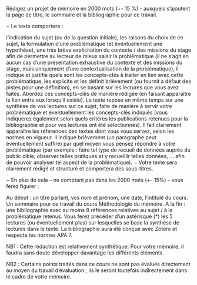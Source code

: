 Rédigez un projet de mémoire en 2000 mots (+- 15 %) - auxquels s’ajoutent la page de titre, le sommaire et la bibliographie pour ce travail. 

−         Le texte comportera :

l’indication du sujet (ou de la question initiale), les raisons du choix de ce sujet,
la formulation d’une problématique (et éventuellement une hypothèse),
une très brève explicitation du contexte / des missions du stage afin de permettre au lecteur de mieux saisir la problématique (il ne s’agit en aucun cas d’une présentation exhaustive du contexte et des missions du stage, mais uniquement d’une contextualisation de la problématique),
il indique et justifie quels sont les concepts-clés à traiter en lien avec cette problématique, les explicite et les définit brièvement (ou fournit à défaut des pistes pour une définition), en se basant sur les lectures que vous avez faites. Abordez ces concepts-clés de manière rédigée (en faisant apparaître le lien entre eux lorsqu’il existe).
Le texte repose en même temps sur une synthèse de vos lectures sur ce sujet, faite de manière à servir votre problématique et éventuellement les concepts-clés indiqués (vous indiquerez également selon quels critères les publications retenues pour la bibliographie et pour vos lectures ont été sélectionnés). Il fait clairement apparaître les références des textes dont vous vous servez, selon les normes en vigueur.
Il indique brièvement (un paragraphe peut éventuellement suffire) par quel moyen vous pensez répondre à votre problématique (par exemple : faire tel type de recueil de données auprès du public cible, observer telles pratiques et y recueillir telles données, … afin de pouvoir analyser tel aspect de la problématique).
−         Votre texte sera clairement rédigé et structuré et comportera des sous-titres.

−         En plus de cela – ne comptant pas dans les 2000 mots (+- 15%) – vous ferez figurer :

Au début : un titre parlant, vos nom et prénom, une date, l’intitulé du cours. Un sommaire pour ce travail du cours Méthodologie du mémoire.
A la fin : une bibliographie avec au moins 8 références relatives au sujet / à la problématique retenus. Vous ferez précéder d’un astérisque (*) les 5 lectures (ou éventuellement plus) sur lesquelles se base la synthèse de lectures dans le texte. La bibliographie aura été conçue avec Zotero et respecte les normes APA 7.
 
NB1 : Cette rédaction est relativement synthétique. Pour votre mémoire, il faudra sans doute développer davantage les différents éléments.

NB2 : Certains points traités dans ce cours ne sont pas évalués directement au moyen du travail d’évaluation ; ils le seront toutefois indirectement dans le cadre de votre mémoire.